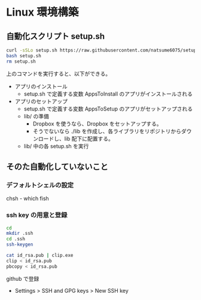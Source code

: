 # Linux 環境構築

## 自動化スクリプト setup.sh

```bash
curl -sSLo setup.sh https://raw.githubusercontent.com/natsume6075/setup/master/linux/setup.sh
bash setup.sh
rm setup.sh
```

上のコマンドを実行すると、以下ができる。

- アプリのインストール
    - setup.sh で定義する変数 AppsToInstall のアプリがインストールされる
- アプリのセットアップ
    - setup.sh で定義する変数 AppsToSetup のアプリがセットアップされる
    - lib/ の準備
        - Dropbox を使うなら、Dropbox をセットアップする。
        - そうでないなら ./lib を作成し、各ライブラリをリポジトリからダウンロードし、lib 配下に配置する。
    - lib/ 中の各 setup.sh を実行

## そのた自動化していないこと

### デフォルトシェルの設定
chsh - which fish

### ssh key の用意と登録

```bash
cd
mkdir .ssh
cd .ssh
ssh-keygen
```

```bash
cat id_rsa.pub | clip.exe
clip < id_rsa.pub
pbcopy < id_rsa.pub
```

github で登録

- Settings > SSH and GPG keys > New SSH key


